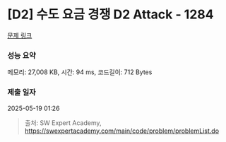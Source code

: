# [D2] 수도 요금 경쟁 D2 Attack - 1284 

[문제 링크](https://swexpertacademy.com/main/code/problem/problemDetail.do?contestProbId=AV189xUaI8UCFAZN) 

### 성능 요약

메모리: 27,008 KB, 시간: 94 ms, 코드길이: 712 Bytes

### 제출 일자

2025-05-19 01:26



> 출처: SW Expert Academy, https://swexpertacademy.com/main/code/problem/problemList.do